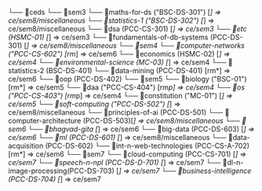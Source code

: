 └── 📁ceds
    └── 📁sem3
        └── 📁maths-for-ds ("BSC-DS-301") [*] => ce/sem8/miscellaneous
        └── 📁statistics-1 ("BSC-DS-302") [*] => ce/sem8/miscellaneous
        └── 📁dsa (PCC-CS-301) [*] => ce/sem3
        └── 📁etc (HSMC-01) [*] => ce/sem3
        └── 📁fundamentals-of-db-systems (PCC-DS-301) [*] => ce/sem8/miscellaneous
    └── 📁sem4
        └── 📁computer-networks ("PCC-CS-602") [rm*] => ce/sem6
        └── 📁economics (HSMC-02) [*] => ce/sem4
        └── 📁environmental-science (MC-03) [*] => ce/sem4
        └── 📁statistics-2 (BSC-DS-401)
        └── 📁data-mining (PCC-DS-401) [rm*] => ce/sem6
        └── 📁oop (PCC-DS-402)
    └── 📁sem5
        └── 📁biology ("BSC-01") [rm*] => ce/sem5
        └── 📁daa ("PCC-CS-404") [rm*p] => ce/sem4
        └── 📁os ("PCC-CS-403") [rm*p] => ce/sem4
        └── 📁constitution ("MC-01") [*] => ce/sem5
        └── 📁soft-computing ("PCC-DS-502") [*] => ce/sem8/miscellaneous
        └── 📁principles-of-ai (PCC-DS-501)
        └── 📁computer-architecture (PCC-DS-503)[*] => ce/sem8/miscellaneous
    └── 📁sem6
        └── 📁bhagvad-gita [*] => ce/sem6
        └── 📁big-data (PCC-DS-603) [*] => ce/sem6
        └── 📁ml (PCC-DS-601) [*] => ce/sem8/miscellaneous
        └── 📁data-acquisition (PCC-DS-602)
        └── 📁int-n-web-technologies (PCC-CS-A-702) [rm*] => ce/sem6
    └── 📁sem7
        └── 📁cloud-computing (PCC-CS-701) [*] => ce/sem7
        └── 📁speech-n-npl (PCC-DS-D-701) [*] => ce/sem7
        └── 📁dl-n-image-processing(PCC-DS-703) [*] => ce/sem7
        └── 📁business-intelligence (PCC-DS-704) [*] => ce/sem7

